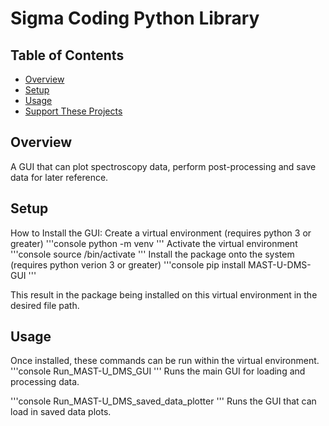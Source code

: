 # Sigma Coding Python Library

## Table of Contents

- [Overview](#overview)
- [Setup](#setup)
- [Usage](#usage)
- [Support These Projects](#support-these-projects)

## Overview
A GUI that can plot spectroscopy data, perform post-processing and save data for later reference. 
## Setup
How to Install the GUI:
Create a virtual environment (requires python 3 or greater)
'''console
python -m venv <desired file path here>
'''
Activate the virtual environment
'''console
source <desired file path here>/bin/activate
'''
Install the package onto the system (requires python verion 3 or greater)
'''console
pip install MAST-U-DMS-GUI
'''

This result in the package being installed on this virtual environment in the desired file path.

## Usage
Once installed, these commands can be run within the virtual environment.
'''console
Run_MAST-U_DMS_GUI
'''
Runs the main GUI for loading and processing data.

'''console
Run_MAST-U_DMS_saved_data_plotter
'''
Runs the GUI that can load in saved data plots.

